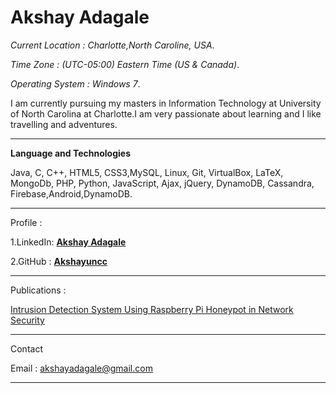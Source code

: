 **Akshay Adagale**
===================

 _Current Location : Charlotte,North Caroline, USA_.
 
_Time Zone : (UTC-05:00) Eastern Time (US & Canada)_.

_Operating System : Windows 7_.

I am currently pursuing my masters in Information Technology at University of North Carolina at Charlotte.I am very passionate 
about learning and I like travelling and adventures.

----------------------------------------------

**Language and Technologies**

Java, C, C++, HTML5, CSS3,MySQL, Linux, Git, VirtualBox, LaTeX, MongoDb, PHP, Python, JavaScript, Ajax,
jQuery, DynamoDB, Cassandra, Firebase,Android,DynamoDB.

----------------------------------------------

Profile :

1.LinkedIn: [**Akshay Adagale**](https://www.linkedin.com/in/akshayadagale/) 

2.GitHub : [**Akshayuncc**](https://github.com/akshayuncc)

----------------------------------------------

Publications :

[Intrusion Detection System Using Raspberry Pi Honeypot in Network Security](http://ijesc.org/upload/96d43b26b06f24d3d2014503423c5ce5.Intrusion%20Detection%20System%20Using%20Raspberry%20PI%20Honeypot%20in%20Network%20Security.pdf)

----------------------------------------------

Contact 

Email : akshayadagale@gmail.com

----------------------------------------------

